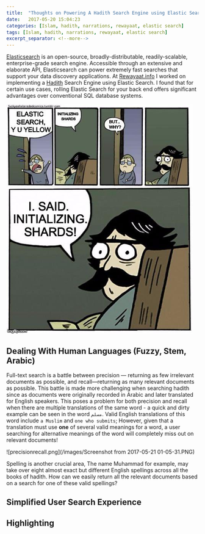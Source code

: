 ```yaml
---
title:  "Thoughts on Powering A Hadith Search Engine using Elastic Search"
date:   2017-05-20 15:04:23
categories: [Islam, hadith, narrations, rewayaat, elastic search]
tags: [Islam, hadith, narrations, rewayaat, elastic search]
excerpt_separator: <!--more-->
---
```

[Elasticsearch](https://www.elastic.co/products/elasticsearch) is an open-source, broadly-distributable, readily-scalable, enterprise-grade search engine. Accessible through an extensive
and elaborate API, Elasticsearch can power extremely fast searches that support your data discovery applications. At [Rewayaat.info](http://rewayaat.info/) I worked on implementing a [Hadith](https://en.wikipedia.org/wiki/Hadith) Search Engine using Elastic Search. I found that for certain use cases, rolling Elastic Search for your back end offers significant advantages over conventional SQL database systems.
<!--more-->

 ![esyudothis.jpg](/images/CGsJWhyVAAEoqFz.jpg)
 
## Dealing With Human Languages (Fuzzy, Stem, Arabic)
Full-text search is a battle between precision — returning as few irrelevant documents as possible, and recall—returning as many relevant documents as possible. This battle is made more challenging when searching hadith since as documents were originally recorded in Arabic and later translated for English speakers. This poses a problem for both precision and recall when there are multiple translations of the same word - a quick and dirty example can be seen in the word ```مسلم```. Valid English translations of this word include  ```a Muslim``` and ```one who submits```; However, given that a translation must use **one** of several valid meanings for a word, a user searching for alternative meanings of the word will completely miss out on relevant documents!

![precisionrecall.png](/images/Screenshot from 2017-05-21 01-05-31.PNG)

Spelling is another crucial area, The name Muhammad for example, may take over eight almost exact but different English spellings across all the books of hadith. How can we easily return all the relevant documents based on a search for one of these valid spellings?




 ## Simplified User Search Experience
 
 
 
 
 
 
 

  
  
  
  
  
  
  ## Highlighting
